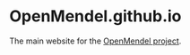 # OpenMendel.github.io
The main website for the [OpenMendel project](https://openmendel.github.io).
